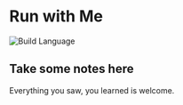 # Run with Me 

![Build Language](https://img.shields.io/badge/Swift-Doc-red)

## Take some notes here

Everything you saw, you learned is welcome.

